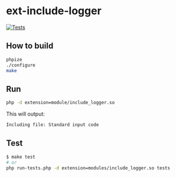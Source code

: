 # ext-include-logger

[![Tests](https://github.com/realFlowControl/ext-include-logger/actions/workflows/test.yaml/badge.svg)](https://github.com/realFlowControl/ext-include-logger/actions/workflows/test.yaml)

## How to build

```sh
phpize
./configure
make
```

## Run

```sh
php -d extension=module/include_logger.so
```

This will output:

```sh
Including file: Standard input code
```

## Test

```sh
$ make test
# or
php run-tests.php -d extension=modules/include_logger.so tests
```
